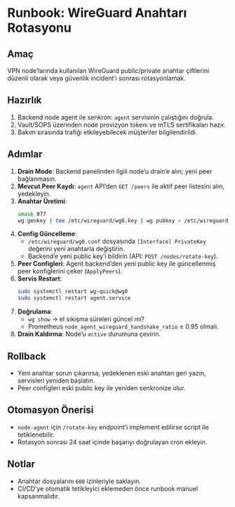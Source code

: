# Runbook: WireGuard Anahtarı Rotasyonu

## Amaç
VPN node’larında kullanılan WireGuard public/private anahtar çiftlerini düzenli olarak veya güvenlik incident’ı sonrası rotasyonlamak.

## Hazırlık
1. Backend node agent ile senkron: `agent` servisinin çalıştığını doğrula.
2. Vault/SOPS üzerinden node provizyon tokenı ve mTLS sertifikaları hazır.
3. Bakım sırasında trafiği etkileyebilecek müşteriler bilgilendirildi.

## Adımlar
1. **Drain Mode**: Backend panelinden ilgili node’u drain’e alın; yeni peer bağlanmasın.
2. **Mevcut Peer Kaydı**: `agent` API’den `GET /peers` ile aktif peer listesini alın, yedekleyin.
3. **Anahtar Üretimi**:
   ```bash
   umask 077
   wg genkey | tee /etc/wireguard/wg0.key | wg pubkey > /etc/wireguard/wg0.pub
   ```
4. **Config Güncelleme**:
   - `/etc/wireguard/wg0.conf` dosyasında `[Interface] PrivateKey` değerini yeni anahtarla değiştirin.
   - Backend’e yeni public key’i bildirin (API: `POST /nodes/rotate-key`).
5. **Peer Configleri**: Agent backend’den yeni public key ile güncellenmiş peer konfiglerini çeker (`ApplyPeers`).
6. **Servis Restart**:
   ```bash
   sudo systemctl restart wg-quick@wg0
   sudo systemctl restart agent.service
   ```
7. **Doğrulama**:
   - `wg show` → el sıkışma süreleri güncel mi?
   - Prometheus `node_agent_wireguard_handshake_ratio` ≥ 0.95 olmalı.
8. **Drain Kaldırma**: Node’u `active` durumuna çevirin.

## Rollback
- Yeni anahtar sorun çıkarırsa, yedeklenen eski anahtarı geri yazın, servisleri yeniden başlatın.
- Peer configleri eski public key ile yeniden senkronize olur.

## Otomasyon Önerisi
- `node-agent` için `/rotate-key` endpoint’i implement edilirse script ile tetiklenebilir.
- Rotasyon sonrası 24 saat içinde başarıyı doğrulayan cron ekleyin.

## Notlar
- Anahtar dosyalarını `600` izinleriyle saklayın.
- CI/CD’ye otomatik tetikleyici eklemeden önce runbook manuel kapsanmalıdır.
